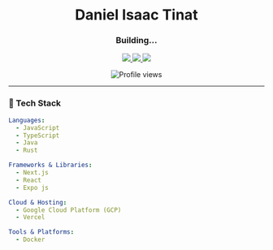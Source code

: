 <!-- GitHub Profile README -->
<h1 align="center">Daniel Isaac Tinat</h1>
<h3 align="center">Building...</h3>

<p align="center">
  <a href="https://janedoe.dev](https://tinatportfolio.netlify.app/" target="_blank">
    <img src="https://img.shields.io/badge/🌐 Portfolio-000?style=for-the-badge&logo=google-chrome&logoColor=white" />
  </a>
  <a href="https://www.linkedin.com/in/isaac-daniel-54ba8a225/" target="_blank">
    <img src="https://img.shields.io/badge/💼 LinkedIn-0077B5?style=for-the-badge&logo=linkedin&logoColor=white" />
  </a>
  <a href="https://x.com/zeke183898" target="_blank">
    <img src="https://img.shields.io/badge/🐦 Twitter-1DA1F2?style=for-the-badge&logo=twitter&logoColor=white" />
  </a>
</p>

<p align="center">
  <img src="https://komarev.com/ghpvc/?username=jane-doe&style=flat-square&color=gray" alt="Profile views" />
</p>

---

### 🧰 Tech Stack

```yaml
Languages:
  - JavaScript
  - TypeScript
  - Java
  - Rust

Frameworks & Libraries:
  - Next.js
  - React
  - Expo js

Cloud & Hosting:
  - Google Cloud Platform (GCP)
  - Vercel

Tools & Platforms:
  - Docker

